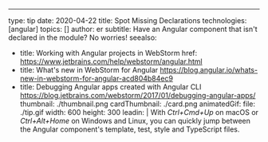---
type: tip
date: 2020-04-22
title: Spot Missing Declarations
technologies: [angular]
topics: []
author: er
subtitle: Have an Angular component that isn't declared in the module? No worries!
seealso:
- title: Working with Angular projects in WebStorm
  href: https://www.jetbrains.com/help/webstorm/angular.html
- title: What's new in WebStorm for Angular
  https://blog.angular.io/whats-new-in-webstorm-for-angular-acd804b84ec9
- title: Debugging Angular apps created with Angular CLI
  https://blog.jetbrains.com/webstorm/2017/01/debugging-angular-apps/
thumbnail: ./thumbnail.png
cardThumbnail: ./card.png
animatedGif:
  file: ./tip.gif
  width: 600
  height: 300
leadin: |
  With *Ctrl+Cmd+Up* on macOS or *Ctrl+Alt+Home* on Windows and Linux, you can quickly jump between the Angular component's template, test, style and TypeScript files.
